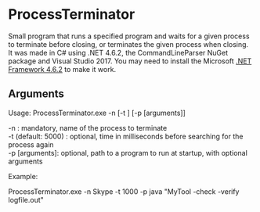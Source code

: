 # ProcessTerminator
Small program that runs a specified program and waits for a given process to terminate before closing, or terminates the given process when closing.  
It was made in C# using .NET 4.6.2, the CommandLineParser NuGet package and Visual Studio 2017. You may need to install the Microsoft [.NET Framework 4.6.2](https://www.microsoft.com/en-us/download/details.aspx?id=53344) to make it work.

## Arguments

Usage: ProcessTerminator.exe -n <process name> [-t <milliseconds>] [-p <program> [arguments]]

-n <process name>: mandatory, name of the process to terminate  
-t <milliseconds> (default: 5000) : optional, time in milliseconds before searching for the process again  
-p <program> [arguments]: optional, path to a program to run at startup, with optional arguments

Example:

ProcessTerminator.exe -n Skype -t 1000 -p java "MyTool -check -verify logfile.out"
